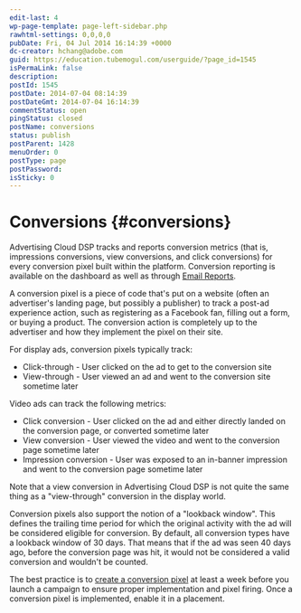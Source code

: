 ```yaml
---
edit-last: 4
wp-page-template: page-left-sidebar.php
rawhtml-settings: 0,0,0,0
pubDate: Fri, 04 Jul 2014 16:14:39 +0000
dc-creator: hchang@adobe.com
guid: https://education.tubemogul.com/userguide/?page_id=1545
isPermaLink: false
description: 
postId: 1545
postDate: 2014-07-04 08:14:39
postDateGmt: 2014-07-04 16:14:39
commentStatus: open
pingStatus: closed
postName: conversions
status: publish
postParent: 1428
menuOrder: 0
postType: page
postPassword: 
isSticky: 0
---
```


# Conversions {#conversions}

Advertising Cloud DSP tracks and reports conversion metrics (that is, impressions conversions, view conversions, and click conversions) for every conversion pixel built within the platform. Conversion reporting is available on the dashboard as well as through [Email Reports](../../../user-guide/measurement/campaign-reporting/email-reports.md).

A conversion pixel is a piece of code that's put on a website (often an advertiser's landing page, but possibly a publisher) to track a post-ad experience action, such as registering as a Facebook fan, filling out a form, or buying a product. The conversion action is completely up to the advertiser and how they implement the pixel on their site.

For display ads, conversion pixels typically track:

* Click-through - User clicked on the ad to get to the conversion site
* View-through - User viewed an ad and went to the conversion site sometime later

Video ads can track the following metrics:

* Click conversion - User clicked on the ad and either directly landed on the conversion page, or converted sometime later
* View conversion - User viewed the video and went to the conversion page sometime later
* Impression conversion - User was exposed to an in-banner impression and went to the conversion page sometime later

Note that a view conversion in Advertising Cloud DSP is not quite the same thing as a "view-through" conversion in the display world.

Conversion pixels also support the notion of a "lookback window".  This defines the trailing time period for which the original activity with the ad will be considered eligible for conversion.  By default, all conversion types have a lookback window of 30 days.  That means that if the ad was seen 40 days ago, before the conversion page was hit, it would not be considered a valid conversion and wouldn't be counted.

The best practice is to [create a conversion pixel](conversions/conversion-pixel-setup.md) at least a week before you launch a campaign to ensure proper implementation and pixel firing. Once a conversion pixel is implemented, enable it in a placement.
